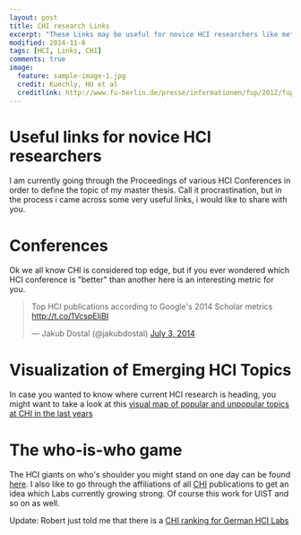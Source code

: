 ```yaml
---
layout: post
title: CHI research Links
excerpt: "These Links may be useful for novice HCI researchers like me"
modified: 2014-11-6
tags: [HCI, Links, CHI]
comments: true
image:
  feature: sample-image-1.jpg
  credit: Kuechly, HU et al
  creditlink: http://www.fu-berlin.de/presse/informationen/fup/2012/fup_12_252/
---
```


# Useful links for novice HCI researchers
I am currently going through the Proceedings of various HCI Conferences in order to define the topic of my master thesis. Call it procrastination, but in the process i came across some very useful links, i would like to share with you.

# Conferences
Ok we all know CHI is considered top edge, but if you ever wondered which HCI conference is "better" than another here is an interesting metric for you.

<blockquote class="twitter-tweet" lang="en"><p>Top HCI publications according to Google&#39;s 2014 Scholar metrics <a href="http://t.co/1VcspEIjBI">http://t.co/1VcspEIjBI</a></p>&mdash; Jakub Dostal (@jakubdostal) <a href="https://twitter.com/jakubdostal/status/484806076253372416">July 3, 2014</a></blockquote> <script async src="//platform.twitter.com/widgets.js" charset="utf-8"></script>


# Visualization of Emerging HCI Topics
In case you wanted to know where current HCI research is heading, you might want to take a look at this [visual map of popular and unpopular topics at CHI in the last years](http://www.researchperspectives.org/CHI_Topics/#TrendMap)

# The who-is-who game
The HCI giants on who's shoulder you might stand on one day can be found [here](http://www.hcibib.org/authors.html). I also like to go through the affiliations of all [CHI](http://dl.acm.org/event.cfm?id=RE151) publications to get an idea which Labs currently growing strong. Of course this work for UIST and so on as well. 

Update: Robert just told me that there is a [CHI ranking for German HCI Labs](https://hci.rwth-aachen.de/chi-ranking) 